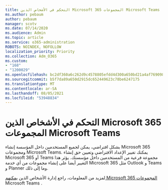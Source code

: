 ```yaml
---
title: التحكم في الأشخاص الذين Microsoft 365 المجموعات Microsoft Teams
ms.author: pebaum
author: pebaum
manager: scotv
ms.date: 07/14/2020
ms.audience: Admin
ms.topic: article
ms.service: o365-administration
ROBOTS: NOINDEX, NOFOLLOW
localization_priority: Priority
ms.collection: Adm_O365
ms.custom:
- "168"
- "1200029"
ms.openlocfilehash: bc2df360a6c262d9c4578805efdd4d300a650bd21a4af769098e8ee67e1de835
ms.sourcegitcommit: b5f7da89a650d2915dc652449623c78be6247175
ms.translationtype: MT
ms.contentlocale: ar-SA
ms.lasthandoff: 08/05/2021
ms.locfileid: "53948834"
---
```

# <a name="control-who-creates-microsoft-365-groups-and-microsoft-teams"></a>التحكم في الأشخاص الذين Microsoft 365 المجموعات Microsoft Teams

بشكل افتراضي، يمكن لجميع المستخدمين داخل المؤسسة إنشاء Microsoft 365 ومجموعات Microsoft Teams. يمكنك تغيير الإعداد الافتراضي وتعيين حق إنشاء Microsoft 365 أو Teams مجموعة فرعية من المستخدمين داخل مؤسستك. يؤثر هذا التغيير أيضا على إنشاء مجموعات من أي خدمة Microsoft 365 مثل Outlook و Teams و Planner وما إلى ذلك.

لمزيد من المعلومات، راجع إدارة الأشخاص الذين [يمكنهم Microsoft 365 المجموعات](https://support.office.com/article/Manage-who-can-create-Office-365-Groups-4c46c8cb-17d0-44b5-9776-005fced8e618) Microsoft Teams . [](https://aka.ms/rtsf)